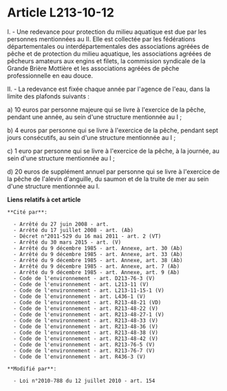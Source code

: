 # Article L213-10-12

I. - Une redevance pour protection du milieu aquatique est due par les personnes mentionnées au II. Elle est collectée par
les fédérations départementales ou interdépartementales des associations agréées de pêche et de protection du milieu
aquatique, les associations agréées de pêcheurs amateurs aux engins et filets, la commission syndicale de la Grande Brière
Mottière et les associations agréées de pêche professionnelle en eau douce.

II. - La redevance est fixée chaque année par l'agence de l'eau, dans la limite des plafonds suivants :

a) 10 euros par personne majeure qui se livre à l'exercice de la pêche, pendant une année, au sein d'une structure mentionnée
au I ;

b) 4 euros par personne qui se livre à l'exercice de la pêche, pendant sept  jours consécutifs, au sein d'une structure
mentionnée au I ;

c) 1 euro par personne qui se livre à l'exercice de la pêche, à la journée, au sein d'une structure mentionnée au I ;

d) 20 euros de supplément annuel par personne qui se livre à l'exercice de la pêche de l'alevin d'anguille, du saumon et de
la truite de mer au sein d'une structure mentionnée au I.

**Liens relatifs à cet article**

	**Cité par**:

	  - Arrêté du 27 juin 2008 - art.
	  - Arrêté du 17 juillet 2008 - art. (Ab)
	  - Décret n°2011-529 du 16 mai 2011 - art. 2 (VT)
	  - Arrêté du 30 mars 2015 - art. (V)
	  - Arrêté du 9 décembre 1985 - art. Annexe, art. 30 (Ab)
	  - Arrêté du 9 décembre 1985 - art. Annexe, art. 33 (Ab)
	  - Arrêté du 9 décembre 1985 - art. Annexe, art. 38 (Ab)
	  - Arrêté du 9 décembre 1985 - art. Annexe, art. 7 (Ab)
	  - Arrêté du 9 décembre 1985 - art. Annexe, art. 9 (Ab)
	  - Code de l'environnement - art. D213-76-3 (V)
	  - Code de l'environnement - art. L213-11 (V)
	  - Code de l'environnement - art. L213-11-15-1 (V)
	  - Code de l'environnement - art. L436-1 (V)
	  - Code de l'environnement - art. R213-48-21 (VD)
	  - Code de l'environnement - art. R213-48-22 (V)
	  - Code de l'environnement - art. R213-48-27-1 (V)
	  - Code de l'environnement - art. R213-48-33 (V)
	  - Code de l'environnement - art. R213-48-36 (V)
	  - Code de l'environnement - art. R213-48-38 (V)
	  - Code de l'environnement - art. R213-48-42 (V)
	  - Code de l'environnement - art. R213-76-5 (V)
	  - Code de l'environnement - art. R213-76-7 (V)
	  - Code de l'environnement - art. R436-3 (V)

	**Modifié par**:

	  - Loi n°2010-788 du 12 juillet 2010 - art. 154
